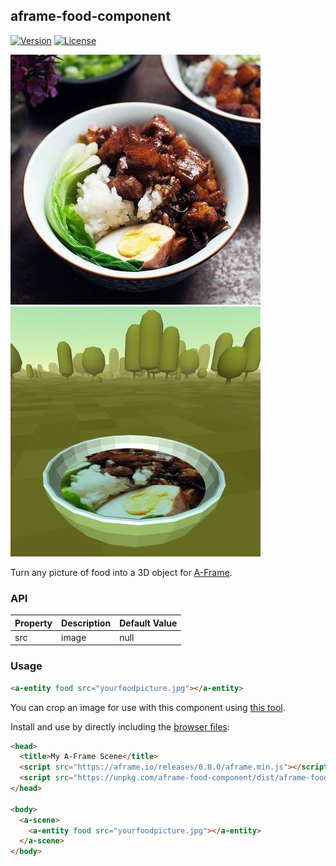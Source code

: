 ## aframe-food-component

[![Version](http://img.shields.io/npm/v/aframe-food-component.svg?style=flat-square)](https://npmjs.org/package/aframe-food-component)
[![License](http://img.shields.io/npm/l/aframe-food-component.svg?style=flat-square)](https://npmjs.org/package/aframe-food-component)

![](food_original.jpg) ![](food_vr.jpg)

Turn any picture of food into a 3D object for [A-Frame](https://aframe.io).

### API

| Property | Description | Default Value |
| -------- | ----------- | ------------- |
|   src    |    image    |     null      |

### Usage

```html
<a-entity food src="yourfoodpicture.jpg"></a-entity>
```

You can crop an image for use with this component using [this tool](https://banada.github.io/webvr/aframe-food-component).

Install and use by directly including the [browser files](dist):

```html
<head>
  <title>My A-Frame Scene</title>
  <script src="https://aframe.io/releases/0.8.0/aframe.min.js"></script>
  <script src="https://unpkg.com/aframe-food-component/dist/aframe-food-component.min.js"></script>
</head>

<body>
  <a-scene>
    <a-entity food src="yourfoodpicture.jpg"></a-entity>
  </a-scene>
</body>
```

